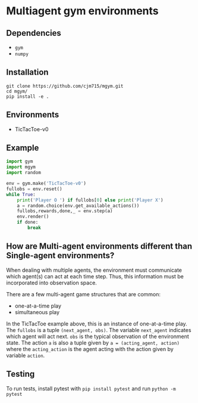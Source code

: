 # Multiagent gym environments

## Dependencies
* `gym`
* `numpy`

## Installation
```
git clone https://github.com/cjm715/mgym.git
cd mgym/
pip install -e .
 ```

## Environments
* TicTacToe-v0

## Example
```python
import gym
import mgym
import random

env = gym.make('TicTacToe-v0')
fullobs = env.reset()
while True:
    print('Player O ') if fullobs[0] else print('Player X')
    a = random.choice(env.get_available_actions())
    fullobs,rewards,done,_ = env.step(a)
    env.render()
    if done:
        break
```

## How are Multi-agent environments different than Single-agent environments?

When dealing with multiple agents, the environment must communicate which agent(s)
can act at each time step. Thus, this information must be incorporated into observation space.

There are a few multi-agent game structures that are common:

* one-at-a-time play
* simultaneous play

In the TicTacToe example above, this is an instance of one-at-a-time play. The `fullobs` is
a tuple `(next_agent, obs)`. The variable `next_agent` indicates which agent will act next.
`obs` is the typical observation of the environment state. The action `a` is also a tuple given
by `a = (acting_agent, action)` where the `acting_action`
is the agent acting with the action given by variable `action`.

## Testing
To run tests, install pytest with `pip install pytest` and run `python -m pytest`
